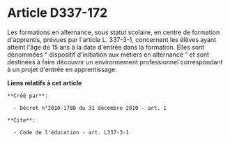 # Article D337-172

Les formations en alternance, sous statut scolaire, en centre de formation d'apprentis, prévues par l'article L. 337-3-1,
concernent les élèves ayant atteint l'âge de 15 ans à la date d'entrée dans la formation. Elles sont dénommées " dispositif
d'initiation aux métiers en alternance ” et sont destinées à faire découvrir un environnement professionnel correspondant à
un projet d'entrée en apprentissage.

**Liens relatifs à cet article**

	**Créé par**:

	  - Décret n°2010-1780 du 31 décembre 2010 - art. 1

	**Cite**:

	  - Code de l'éducation - art. L337-3-1
